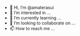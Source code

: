 - 👋 Hi, I’m @amaterasui
- 👀 I’m interested in ...
- 🌱 I’m currently learning ...
- 💞️ I’m looking to collaborate on ...
- 📫 How to reach me ...

<!---
amaterasui/amaterasui is a ✨ special ✨ repository because its `README.md` (this file) appears on your GitHub profile.
You can click the Preview link to take a look at your changes.
--->
